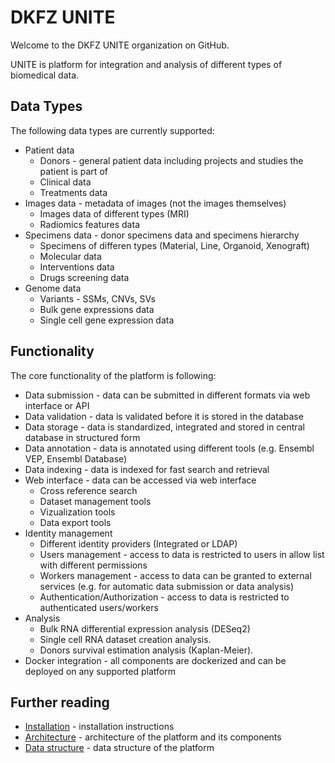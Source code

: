 # DKFZ UNITE
Welcome to the DKFZ UNITE organization on GitHub.

UNITE is platform for integration and analysis of different types of biomedical data.

## Data Types
The following data types are currently supported:

- Patient data
    - Donors - general patient data including projects and studies the patient is part of
    - Clinical data
    - Treatments data
- Images data - metadata of images (not the images themselves)
    - Images data of different types (MRI)
    - Radiomics features data
- Specimens data - donor specimens data and specimens hierarchy
    - Specimens of differen types (Material, Line, Organoid, Xenograft)
    - Molecular data
    - Interventions data
    - Drugs screening data
- Genome data
    - Variants - SSMs, CNVs, SVs
    - Bulk gene expressions data
    - Single cell gene expression data


## Functionality
The core functionality of the platform is following:

- Data submission - data can be submitted in different formats via web interface or API
- Data validation - data is validated before it is stored in the database
- Data storage - data is standardized, integrated and stored in central database in structured form
- Data annotation - data is annotated using different tools (e.g. Ensembl VEP, Ensembl Database)
- Data indexing - data is indexed for fast search and retrieval
- Web interface - data can be accessed via web interface
    - Cross reference search
    - Dataset management tools
    - Vizualization tools
    - Data export tools
- Identity management
    - Different identity providers (Integrated or LDAP)
    - Users management - access to data is restricted to users in allow list with different permissions
    - Workers management - access to data can be granted to external services (e.g. for automatic data submission or data analysis)
    - Authentication/Authorization - access to data is restricted to authenticated users/workers
- Analysis
    - Bulk RNA differential expression analysis (DESeq2)
    - Single cell RNA dataset creation analysis.
    - Donors survival estimation analysis (Kaplan-Meier).
- Docker integration - all components are dockerized and can be deployed on any supported platform

## Further reading
- [Installation](https://github.com/dkfz-unite/unite-environment) - installation instructions
- [Architecture](./architecture.md) - architecture of the platform and its components
- [Data structure](./data-structure.md) - data structure of the platform
<!-- - [Index structure](index-structure.md) - index structure of the platform -->


<!--
**Here are some ideas to get you started:**

🙋‍♀️ A short introduction - what is your organization all about?
🌈 Contribution guidelines - how can the community get involved?
👩‍💻 Useful resources - where can the community find your docs? Is there anything else the community should know?
🍿 Fun facts - what does your team eat for breakfast?
🧙 Remember, you can do mighty things with the power of [Markdown](https://docs.github.com/github/writing-on-github/getting-started-with-writing-and-formatting-on-github/basic-writing-and-formatting-syntax)
-->
